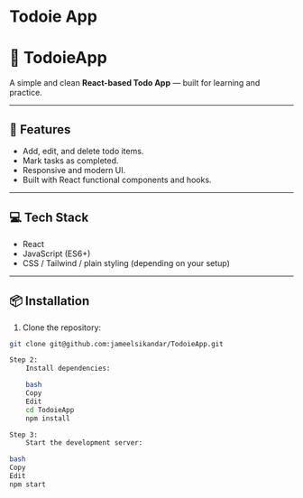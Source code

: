 # Todoie App
# 📝 TodoieApp

A simple and clean **React-based Todo App** — built for learning and practice.

---

## 🚀 Features

- Add, edit, and delete todo items.
- Mark tasks as completed.
- Responsive and modern UI.
- Built with React functional components and hooks.

---

## 💻 Tech Stack

- React
- JavaScript (ES6+)
- CSS / Tailwind / plain styling (depending on your setup)

---

## 📦 Installation

1. Clone the repository:

```bash
git clone git@github.com:jameelsikandar/TodoieApp.git

Step 2:
    Install dependencies:

    bash
    Copy
    Edit
    cd TodoieApp
    npm install

Step 3:
    Start the development server:

bash
Copy
Edit
npm start